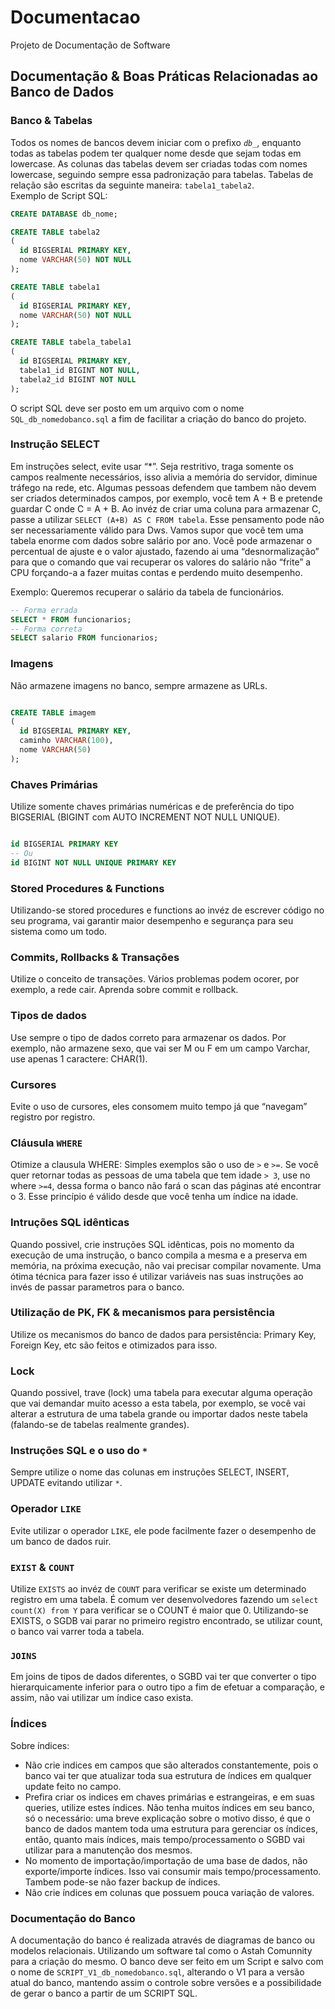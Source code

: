 # Documentacao
Projeto de Documentação de Software

## Documentação & Boas Práticas Relacionadas ao Banco de Dados

### Banco & Tabelas
Todos os nomes de bancos devem iniciar com o prefixo *`db_`*, enquanto todas as tabelas podem ter qualquer nome desde que sejam todas em lowercase. As colunas das tabelas devem ser criadas todas com nomes lowercase, seguindo sempre essa padronização para tabelas.
Tabelas de relação são escritas da seguinte maneira: `tabela1_tabela2`.  
Exemplo de Script SQL:  

```sql
CREATE DATABASE db_nome;

CREATE TABLE tabela2
(
  id BIGSERIAL PRIMARY KEY,
  nome VARCHAR(50) NOT NULL
);

CREATE TABLE tabela1
(
  id BIGSERIAL PRIMARY KEY,
  nome VARCHAR(50) NOT NULL
);

CREATE TABLE tabela_tabela1
(
  id BIGSERIAL PRIMARY KEY,
  tabela1_id BIGINT NOT NULL,
  tabela2_id BIGINT NOT NULL
);
```
  
O script SQL deve ser posto em um arquivo com o nome `SQL_db_nomedobanco.sql` a fim de facilitar a criação do banco do projeto.  
  
### Instrução SELECT
Em instruções select, evite usar “*”. Seja restritivo, traga somente os campos realmente necessários, isso alivia a memória do servidor, diminue tráfego na rede, etc. Algumas pessoas defendem que tambem não devem ser criados determinados campos, por exemplo, você tem A + B e pretende guardar C onde C = A + B. Ao invéz de criar uma coluna para armazenar C, passe a utilizar `SELECT (A+B) AS C FROM tabela`. Esse pensamento pode não ser necessariamente válido para Dws. Vamos supor que você tem uma tabela enorme com dados sobre salário por ano. Você pode armazenar o percentual de ajuste e o valor ajustado, fazendo ai uma “desnormalização” para que o comando que vai recuperar os valores do salário não “frite” a CPU forçando-a a fazer muitas contas e perdendo muito desempenho.  
  
Exemplo: Queremos recuperar o salário da tabela de funcionários.
```sql
-- Forma errada
SELECT * FROM funcionarios;
-- Forma correta
SELECT salario FROM funcionarios;
```

### Imagens
Não armazene imagens no banco, sempre armazene as URLs.
```sql

CREATE TABLE imagem
(
  id BIGSERIAL PRIMARY KEY,
  caminho VARCHAR(100),
  nome VARCHAR(50)
);

```

### Chaves Primárias
Utilize somente chaves primárias numéricas e de preferência do tipo BIGSERIAL (BIGINT com AUTO INCREMENT NOT NULL UNIQUE).
```sql

id BIGSERIAL PRIMARY KEY
-- Ou
id BIGINT NOT NULL UNIQUE PRIMARY KEY

```

### Stored Procedures & Functions
Utilizando-se stored procedures e functions ao invéz de escrever código no seu programa, vai garantir maior desempenho e segurança para seu sistema como um todo.

### Commits, Rollbacks & Transações
Utilize o conceito de transações. Vários problemas podem ocorer, por exemplo, a rede cair. Aprenda sobre commit e rollback.

### Tipos de dados
Use sempre o tipo de dados correto para armazenar os dados. Por exemplo, não armazene sexo, que vai ser M ou F em um campo Varchar, use apenas 1 caractere: CHAR(1).

### Cursores
Evite o uso de cursores, eles consomem muito tempo já que “navegam” registro por registro.

### Cláusula `WHERE`
Otimize a clausula WHERE: Simples exemplos são o uso de `>` e `>=`. Se você quer retornar todas as pessoas de uma tabela que tem idade `> 3`, use no where `>=4`, dessa forma o banco não fará o scan das páginas até encontrar o 3. Esse princípio é válido desde que você tenha um índice na idade.

### Intruções SQL idênticas
Quando possivel, crie instruções SQL idênticas, pois no momento da execução de uma instrução, o banco compila a mesma e a preserva em memória, na próxima execução, não vai precisar compilar novamente. Uma ótima técnica para fazer isso é utilizar variáveis nas suas instruções ao invés de passar parametros para o banco.

### Utilização de PK, FK & mecanismos para persistência
Utilize os mecanismos do banco de dados para persistência: Primary Key, Foreign Key, etc são feitos e otimizados para isso.

### Lock
Quando possivel, trave (lock) uma tabela para executar alguma operação que vai demandar muito acesso a esta tabela, por exemplo, se você vai alterar a estrutura de uma tabela grande ou importar dados neste tabela (falando-se de tabelas realmente grandes).

### Instruções SQL e o uso do `*`
Sempre utilize o nome das colunas em instruções SELECT, INSERT, UPDATE evitando utilizar `*`.

### Operador `LIKE`
Evite utilizar o operador `LIKE`, ele pode facilmente fazer o desempenho de um banco de dados ruir.

### `EXIST` & `COUNT`
Utilize `EXISTS` ao invéz de `COUNT` para verificar se existe um determinado registro em uma tabela. É comum ver desenvolvedores fazendo um `select count(X) from Y` para verificar se o COUNT é maior que 0. Utilizando-se EXISTS, o SGDB vai parar no primeiro registro encontrado, se utilizar count, o banco vai varrer toda a tabela.

### `JOINS`
Em joins de tipos de dados diferentes, o SGBD vai ter que converter o tipo hierarquicamente inferior para o outro tipo a fim de efetuar a comparação, e assim, não vai utilizar um índice caso exista.

### Índices
Sobre índices:  
  
* Não crie indices em campos que são alterados constantemente, pois o banco vai ter que atualizar toda sua estrutura de índices em qualquer update feito no campo.
* Prefira criar os indices em chaves primárias e estrangeiras, e em suas queries, utilize estes índices.
Não tenha muitos índices em seu banco, só o necessário: uma breve explicação sobre o motivo disso, é que o banco de dados mantem toda uma estrutura para gerenciar os índices, então, quanto mais índices, mais tempo/processamento o SGBD vai utilizar para a manutenção dos mesmos.
* No momento de importação/importação de uma base de dados, não exporte/importe índices. Isso vai consumir mais tempo/processamento. Tambem pode-se não fazer backup de índices.
* Não crie índices em colunas que possuem pouca variação de valores.  

### Documentação do Banco
A documentação do banco é realizada através de diagramas de banco ou modelos relacionais. Utilizando um software tal como o Astah Comunnity para a criação do mesmo.
O banco deve ser feito em um Script e salvo com o nome de `SCRIPT_V1_db_nomedobanco.sql`, alterando o V1 para a versão atual do banco, mantendo assim o controle sobre versões e a possibilidade de gerar o banco a partir de um SCRIPT SQL.

